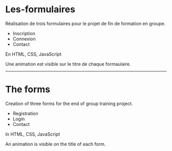 # Les-formulaires

Réalisation de trois formulaires pour le projet de fin de formation en groupe.

- Inscription
- Connexion
- Contact

En HTML, CSS, JavaScript

Une animation est visible sur le titre de chaque formaulaire.

----------

# The forms

Creation of three forms for the end of group training project.

- Registration
- Login
- Contact

In HTML, CSS, JavaScript

An animation is visible on the title of each form.
